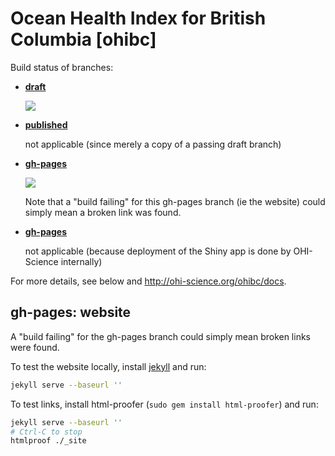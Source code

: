# Ocean Health Index for British Columbia [ohibc]

Build status of branches:

- [**draft**](https://github.com/OHI-Science/ohibc/tree/draft)

  [![](https://api.travis-ci.org/OHI-Science/ohibc.svg?branch=draft)](https://travis-ci.org/OHI-Science/ohibc/branches)

- [**published**](https://github.com/OHI-Science/ohibc/tree/published)

  not applicable (since merely a copy of a passing draft branch)  

- [**gh-pages**](https://github.com/OHI-Science/ohibc/tree/gh-pages)

  [![](https://api.travis-ci.org/OHI-Science/ohibc.svg?branch=gh-pages)](https://travis-ci.org/OHI-Science/ohibc/branches)
  
  Note that a "build failing" for this gh-pages branch (ie the website) could simply mean a broken link was found.

- [**gh-pages**](https://github.com/OHI-Science/ohibc/tree/app)

  not applicable (because deployment of the Shiny app is done by OHI-Science internally)

For more details, see below and http://ohi-science.org/ohibc/docs.

## gh-pages: website

A "build failing" for the gh-pages branch could simply mean broken links were found.

To test the website locally, install [jekyll](http://jekyllrb.com/docs/installation/) and run:

```bash
jekyll serve --baseurl ''
```

To test links, install html-proofer (`sudo gem install html-proofer`) and run:

```bash
jekyll serve --baseurl ''
# Ctrl-C to stop
htmlproof ./_site
```
